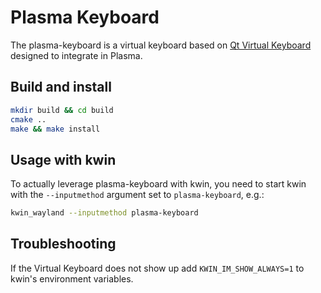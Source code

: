 # Plasma Keyboard

The plasma-keyboard is a virtual keyboard based on [Qt Virtual Keyboard](https://doc.qt.io/qt-6/qtvirtualkeyboard-overview.html) designed to integrate in Plasma.


## Build and install

```sh
mkdir build && cd build
cmake ..
make && make install
```

## Usage with kwin

To actually leverage plasma-keyboard with kwin, you need to start kwin with the `--inputmethod` argument set to
`plasma-keyboard`, e.g.:

```sh
kwin_wayland --inputmethod plasma-keyboard
```

## Troubleshooting

If the Virtual Keyboard does not show up add `KWIN_IM_SHOW_ALWAYS=1` to kwin's environment variables.

